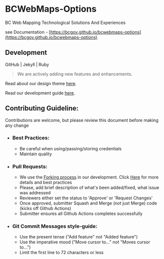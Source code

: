 # BCWebMaps-Options
BC Web Mapping Technological Solutions And Experiences

see Documentation - [https://bcgov.github.io/bcwebmaps-options](https://bcgov.github.io/bcwebmaps-options)



## Development

   GitHub | Jekyll | Ruby

> We are actively adding new features and enhancements.

Read about our design theme [here](https://bcgov.github.io/bcwebmaps-options/theme/).

Read our development guide [here](https://bcgov.github.io/bcwebmaps-options/maintenanceanddevelopment).

## Contributing Guideline:
Contributions are welcome, but please review this document before making any change

- ### Best Practices:
  - Be careful when using/passing/storing credentials
  - Maintain quality

- ### Pull Requests:
  - We use the [Forking process](https://guides.github.com/activities/forking/) in our development. Click [Here](https://blog.scottlowe.org/2015/01/27/using-fork-branch-git-workflow/) for more details and best practices
  - Please, add brief description of what's been added/fixed, what issue was addressed
  - Reviewers either set the status to 'Approve' or 'Request Changes'
  - Once approved, submitter Squash and Merge (not just Merge) code (kicks off Github Actions)
  - Submitter ensures all Github Actions completes successfully

- ### Git Commit Messages style-guide:
  - Use the present tense ("Add feature" not "Added feature")
  - Use the imperative mood ("Move cursor to..." not "Moves cursor to...")
  - Limit the first line to 72 characters or less
